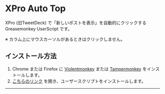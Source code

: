# XPro Auto Top

XPro (旧TweetDeck) で「新しいポストを表示」を自動的にクリックする Greasemonkey UserScript です。

※ カラム上にマウスカーソルがあるときはクリックしません。

## インストール方法

1. Chrome または Firefox に [Violentmonkey](https://violentmonkey.github.io/) または [Tampermonkey](https://www.tampermonkey.net/) をインストールします。
2. [こちらのリンク](https://shapoco.github.io/xpro-auto-top/xpro-auto-top.user.js) を開き、ユーザースクリプトをインストールします。

----
